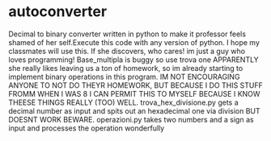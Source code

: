 # autoconverter
Decimal to binary converter written in python to make it professor feels shamed of her self.Execute this code with any version of python. I hope my classmates will use this. If she discovers, who cares! im just a guy who loves programming!
Base_multipla is buggy so use trova one
APPARENTLY  she really likes leaving us a ton of homework, so im already starting to implement binary operations in this program.
IM NOT ENCOURAGING ANYONE TO NOT DO THEYR HOMEWORK, BUT BECAUSE I DO THIS STUFF FROMM WHEN I WAS 8 I CAN PERMIT THIS TO MYSELF BECAUSE I KNOW THEESE THINGS REALLY (TOO) WELL.
trova_hex_divisione.py gets a decimal number as input and spits out an hexadecimal one via division BUT DOESNT WORK BEWARE.
operazioni.py takes two numbers and a sign as input and processes the operation wonderfully
